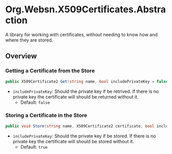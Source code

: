 # Org.Websn.X509Certificates.Abstraction
A library for working with certificates, without needing to know how and where they are stored.

## Overview

### Getting a Certificate from the Store
```cs
public X509Certificate2 Get(string name, bool includePrivateKey = false)
```
+ `includePrivateKey`: Should the private key if be retrived. If there is no private key the certificate will should be returned without it.
  + Default: `false`

### Storing a Certificate in the Store
```cs
public void Store(string name, X509Certificate2 certificate, bool includePrivateKey = true)
```
+ `includePrivateKey`: Should the private key if be stored. If there is no private key the certificate will should be stored without it.
  + Default: `true`